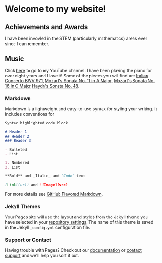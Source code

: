 # Welcome to my website!

## Achievements and Awards
I have been invovled in the STEM (particularly mathematics) areas ever since I can remember.

## Music
Click [here](https://www.youtube.com/user/AgniAsmi) to go to my YouTube channel.
I have been playing the piano for over eight years and I love it! Some of the pieces you will find are [Italian Concerto BWV 971](https://www.youtube.com/watch?v=7XfW2O_iMMQ&t=20s), [Mozart's Sonata No. 11 in A Major](https://www.youtube.com/watch?v=2_EveVgN3Ko), [Mozart's Sonata No. 16 in C Major](https://www.youtube.com/watch?v=bMUg5aIvpaQ) [Haydn's Sonata No. 48](https://www.youtube.com/watch?v=w0qX87ZdOdY).

### Markdown

Markdown is a lightweight and easy-to-use syntax for styling your writing. It includes conventions for

```markdown
Syntax highlighted code block

# Header 1
## Header 2
### Header 3

- Bulleted
- List

1. Numbered
2. List

**Bold** and _Italic_ and `Code` text

[Link](url) and ![Image](src)
```

For more details see [GitHub Flavored Markdown](https://guides.github.com/features/mastering-markdown/).

### Jekyll Themes

Your Pages site will use the layout and styles from the Jekyll theme you have selected in your [repository settings](https://github.com/asmikumar/asmikumar.github.io/settings). The name of this theme is saved in the Jekyll `_config.yml` configuration file.

### Support or Contact

Having trouble with Pages? Check out our [documentation](https://help.github.com/categories/github-pages-basics/) or [contact support](https://github.com/contact) and we’ll help you sort it out.

